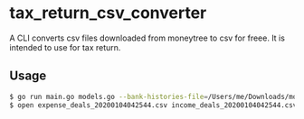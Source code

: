 # tax_return_csv_converter
A CLI converts csv files downloaded from moneytree to csv for freee. It is intended to use for tax return.

## Usage
```bash
$ go run main.go models.go --bank-histories-file=/Users/me/Downloads/moneytree_bank_histories.csv --expenses-file=/Users/me/Downloads/moneytree_expenses.csv
$ open expense_deals_20200104042544.csv income_deals_20200104042544.csv
```
